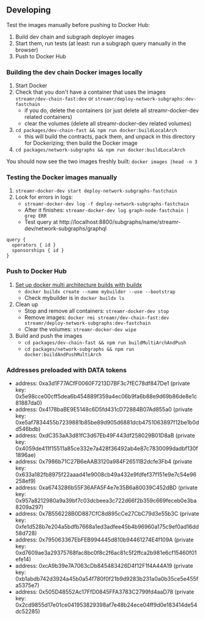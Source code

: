 
## Developing

Test the images manually before pushing to Docker Hub:
1. Build dev chain and subgraph deployer images
1. Start them, run tests (at least: run a subgraph query manually in the browser)
1. Push to Docker Hub

### Building the dev chain Docker images locally

1. Start Docker
1. Check that you don't have a container that uses the images `streamr/dev-chain-fast:dev` or `streamr/deploy-network-subgraphs:dev-fastchain`
    * if you do, delete the containers (or just delete all streamr-docker-dev related containers)
    * clear the volumes (delete all streamr-docker-dev related volumes)
1. `cd packages/dev-chain-fast && npm run docker:buildLocalArch`
    * this will build the contracts, pack them, and unpack in this directory for Dockerizing; then build the Docker image
1. `cd packages/network-subgraphs && npm run docker:buildLocalArch`

You should now see the two images freshly built: `docker images |head -n 3`

### Testing the Docker images manually

1. `streamr-docker-dev start deploy-network-subgraphs-fastchain`
1. Look for errors in logs:
    * `streamr-docker-dev log -f deploy-network-subgraphs-fastchain`
    * After it finishes: `streamr-docker-dev log graph-node-fastchain | grep ERR`
    * Test query at http://localhost:8800/subgraphs/name/streamr-dev/network-subgraphs/graphql
```
query {
  operators { id }
  sponsorships { id }
}
```

### Push to Docker Hub

1. [Set up docker multi architecture builds with buildx](https://www.docker.com/blog/how-to-rapidly-build-multi-architecture-images-with-buildx/)
    * `docker buildx create --name mybuilder --use --bootstrap`
    * Check mybuilder is in `docker buildx ls`
1. Clean up
    * Stop and remove all containers: `streamr-docker-dev stop`
    * Remove images: `docker rmi streamr/dev-chain-fast:dev streamr/deploy-network-subgraphs:dev-fastchain`
    * Clear the volumes: `streamr-docker-dev wipe`
1. Build and push the images
    * `cd packages/dev-chain-fast && npm run buildMultiArchAndPush`
    * `cd packages/network-subgraphs && npm run docker:buildAndPushMultiArch`


### Addresses preloaded with DATA tokens
- address: 0xa3d1F77ACfF0060F7213D7BF3c7fEC78df847De1 (private key: 0x5e98cce00cff5dea6b454889f359a4ec06b9fa6b88e9d69b86de8e1c81887da0)
- address: 0x4178baBE9E5148c6D5fd431cD72884B07Ad855a0 (private key: 0xe5af7834455b7239881b85be89d905d6881dcb4751063897f12be1b0dd546bdb)
- address: 0xdC353aA3d81fC3d67Eb49F443df258029B01D8aB (private key: 0x4059de411f15511a85ce332e7a428f36492ab4e87c7830099dadbf130f1896ae)
- address: 0x7986b71C27B6eAAB3120a984F26511B2dcfe3Fb4 (private key: 0x633a182fb8975f22aaad41e9008cb49a432e9fdfef37f151e9e7c54e96258ef9)
- address: 0xa6743286b55F36AFA5F4e7e35B6a80039C452dBD (private key: 0x957a8212980a9a39bf7c03dcbeea3c722d66f2b359c669feceb0e3ba8209a297)
- address: 0x7B556228B0D887CfC8d895cCe27CbC79d3e55b3C (private key: 0xfe1d528b7e204a5bdfb7668a1ed3adfee45b4b96960a175c9ef0ad16dd58d728)
- address: 0x795063367EbFEB994445d810b94461274E4f109A (private key: 0xd7609ae3a29375768fac8bc0f8c2f6ac81c5f2ffca2b981e6cf15460f01efe14)
- address: 0xcA9b39e7A7063cDb845483426D4f12F1f4A44A19 (private key: 0xb1abdb742d3924a45b0a54f780f0f21b9d9283b231a0a0b35ce5e455fa5375e7)
- address: 0x505D48552Ac17FfD0845FFA3783C2799fd4aaD78 (private key: 0x2cd9855d17e01ce041953829398af7e48b24ece04ff9d0e183414de54dc52285)